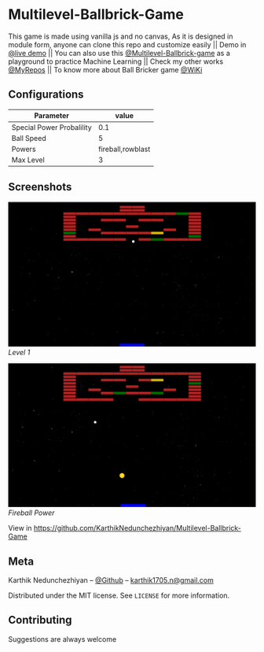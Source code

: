 # Multilevel-Ballbrick-Game
This game is made using vanilla js and no canvas, As it is designed in module form, anyone can clone this repo and customize easily || Demo in [@live demo](https://karthiknedunchezhiyan.github.io/Multilevel-Ballbrick-Game/src/index.html) || You can also use this [@Multilevel-Ballbrick-game](https://github.com/KarthikNedunchezhiyan/Multilevel-Ballbrick-Game) as a playground to practice Machine Learning || Check my other works [@MyRepos](https://github.com/KarthikNedunchezhiyan) || To know more about Ball Bricker game [@WiKi](https://en.wikipedia.org/wiki/Brick_Breaker)

## Configurations

Parameter | value
--- | ---
Special Power Probalility | 0.1
Ball Speed | 5
Powers | fireball,rowblast
Max Level | 3

## Screenshots

<p>
    <img src="client/images/screenshot1.png">
    <em>Level 1</em>
</p>
<p>
    <img src="client/images/screenshot2.png">
    <em>Fireball Power</em>
</p>
  
View in https://github.com/KarthikNedunchezhiyan/Multilevel-Ballbrick-Game

## Meta

Karthik Nedunchezhiyan – [@Github](https://github.com/KarthikNedunchezhiyan) – karthik1705.n@gmail.com

Distributed under the MIT license. See ``LICENSE`` for more information.

## Contributing

Suggestions are always welcome
